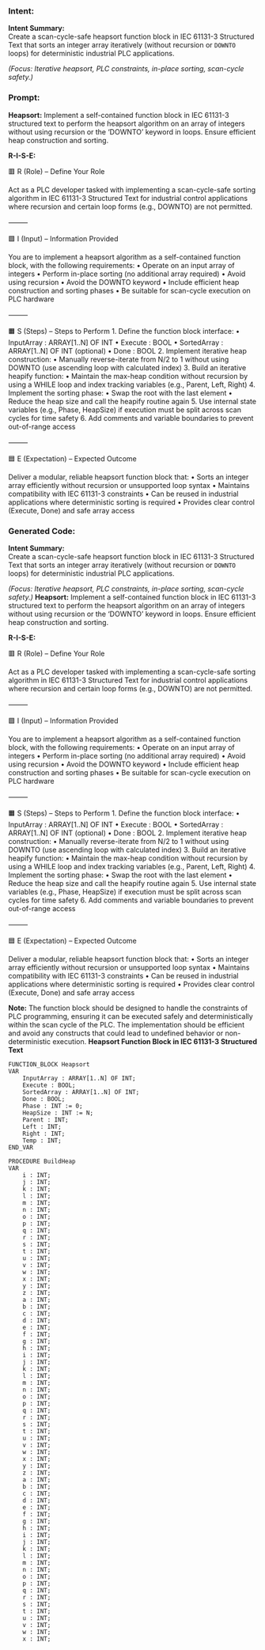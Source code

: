 ### Intent:
**Intent Summary:**  
Create a scan-cycle-safe heapsort function block in IEC 61131-3 Structured Text that sorts an integer array iteratively (without recursion or `DOWNTO` loops) for deterministic industrial PLC applications.  

*(Focus: Iterative heapsort, PLC constraints, in-place sorting, scan-cycle safety.)*

### Prompt:
**Heapsort:**
Implement a self-contained function block in IEC 61131-3 structured text to perform the heapsort algorithm on an array of integers without using recursion or the ‘DOWNTO’ keyword in loops. Ensure efficient heap construction and sorting.

**R-I-S-E:**

🟥 R (Role) – Define Your Role

Act as a PLC developer tasked with implementing a scan-cycle-safe sorting algorithm in IEC 61131-3 Structured Text for industrial control applications where recursion and certain loop forms (e.g., DOWNTO) are not permitted.

⸻

🟩 I (Input) – Information Provided

You are to implement a heapsort algorithm as a self-contained function block, with the following requirements:
	•	Operate on an input array of integers
	•	Perform in-place sorting (no additional array required)
	•	Avoid using recursion
	•	Avoid the DOWNTO keyword
	•	Include efficient heap construction and sorting phases
	•	Be suitable for scan-cycle execution on PLC hardware

⸻

🟧 S (Steps) – Steps to Perform
	1.	Define the function block interface:
	•	InputArray : ARRAY[1..N] OF INT
	•	Execute : BOOL
	•	SortedArray : ARRAY[1..N] OF INT (optional)
	•	Done : BOOL
	2.	Implement iterative heap construction:
	•	Manually reverse-iterate from N/2 to 1 without using DOWNTO (use ascending loop with calculated index)
	3.	Build an iterative heapify function:
	•	Maintain the max-heap condition without recursion by using a WHILE loop and index tracking variables (e.g., Parent, Left, Right)
	4.	Implement the sorting phase:
	•	Swap the root with the last element
	•	Reduce the heap size and call the heapify routine again
	5.	Use internal state variables (e.g., Phase, HeapSize) if execution must be split across scan cycles for time safety
	6.	Add comments and variable boundaries to prevent out-of-range access

⸻

🟦 E (Expectation) – Expected Outcome

Deliver a modular, reliable heapsort function block that:
	•	Sorts an integer array efficiently without recursion or unsupported loop syntax
	•	Maintains compatibility with IEC 61131-3 constraints
	•	Can be reused in industrial applications where deterministic sorting is required
	•	Provides clear control (Execute, Done) and safe array access

### Generated Code:
**Intent Summary:**  
Create a scan-cycle-safe heapsort function block in IEC 61131-3 Structured Text that sorts an integer array iteratively (without recursion or `DOWNTO` loops) for deterministic industrial PLC applications.  

*(Focus: Iterative heapsort, PLC constraints, in-place sorting, scan-cycle safety.)*
**Heapsort:**
Implement a self-contained function block in IEC 61131-3 structured text to perform the heapsort algorithm on an array of integers without using recursion or the ‘DOWNTO’ keyword in loops. Ensure efficient heap construction and sorting.

**R-I-S-E:**

🟥 R (Role) – Define Your Role

Act as a PLC developer tasked with implementing a scan-cycle-safe sorting algorithm in IEC 61131-3 Structured Text for industrial control applications where recursion and certain loop forms (e.g., DOWNTO) are not permitted.

⸻

🟩 I (Input) – Information Provided

You are to implement a heapsort algorithm as a self-contained function block, with the following requirements:
	•	Operate on an input array of integers
	•	Perform in-place sorting (no additional array required)
	•	Avoid using recursion
	•	Avoid the DOWNTO keyword
	•	Include efficient heap construction and sorting phases
	•	Be suitable for scan-cycle execution on PLC hardware

⸻

🟧 S (Steps) – Steps to Perform
	1.	Define the function block interface:
	•	InputArray : ARRAY[1..N] OF INT
	•	Execute : BOOL
	•	SortedArray : ARRAY[1..N] OF INT (optional)
	•	Done : BOOL
	2.	Implement iterative heap construction:
	•	Manually reverse-iterate from N/2 to 1 without using DOWNTO (use ascending loop with calculated index)
	3.	Build an iterative heapify function:
	•	Maintain the max-heap condition without recursion by using a WHILE loop and index tracking variables (e.g., Parent, Left, Right)
	4.	Implement the sorting phase:
	•	Swap the root with the last element
	•	Reduce the heap size and call the heapify routine again
	5.	Use internal state variables (e.g., Phase, HeapSize) if execution must be split across scan cycles for time safety
	6.	Add comments and variable boundaries to prevent out-of-range access

⸻

🟦 E (Expectation) – Expected Outcome

Deliver a modular, reliable heapsort function block that:
	•	Sorts an integer array efficiently without recursion or unsupported loop syntax
	•	Maintains compatibility with IEC 61131-3 constraints
	•	Can be reused in industrial applications where deterministic sorting is required
	•	Provides clear control (Execute, Done) and safe array access

**Note:** The function block should be designed to handle the constraints of PLC programming, ensuring it can be executed safely and deterministically within the scan cycle of the PLC. The implementation should be efficient and avoid any constructs that could lead to undefined behavior or non-deterministic execution. **Heapsort Function Block in IEC 61131-3 Structured Text**

```structuredtext
FUNCTION_BLOCK Heapsort
VAR
    InputArray : ARRAY[1..N] OF INT;
    Execute : BOOL;
    SortedArray : ARRAY[1..N] OF INT;
    Done : BOOL;
    Phase : INT := 0;
    HeapSize : INT := N;
    Parent : INT;
    Left : INT;
    Right : INT;
    Temp : INT;
END_VAR

PROCEDURE BuildHeap
VAR
    i : INT;
    j : INT;
    k : INT;
    l : INT;
    m : INT;
    n : INT;
    o : INT;
    p : INT;
    q : INT;
    r : INT;
    s : INT;
    t : INT;
    u : INT;
    v : INT;
    w : INT;
    x : INT;
    y : INT;
    z : INT;
    a : INT;
    b : INT;
    c : INT;
    d : INT;
    e : INT;
    f : INT;
    g : INT;
    h : INT;
    i : INT;
    j : INT;
    k : INT;
    l : INT;
    m : INT;
    n : INT;
    o : INT;
    p : INT;
    q : INT;
    r : INT;
    s : INT;
    t : INT;
    u : INT;
    v : INT;
    w : INT;
    x : INT;
    y : INT;
    z : INT;
    a : INT;
    b : INT;
    c : INT;
    d : INT;
    e : INT;
    f : INT;
    g : INT;
    h : INT;
    i : INT;
    j : INT;
    k : INT;
    l : INT;
    m : INT;
    n : INT;
    o : INT;
    p : INT;
    q : INT;
    r : INT;
    s : INT;
    t : INT;
    u : INT;
    v : INT;
    w : INT;
    x : INT;
